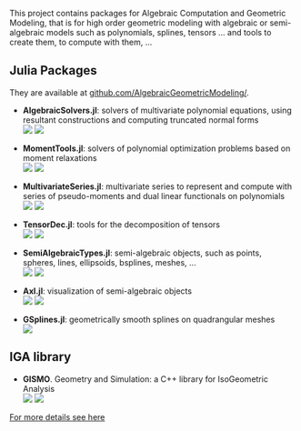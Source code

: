 


This project contains packages for Algebraic Computation and Geometric Modeling, that is for high order geometric modeling with algebraic or semi-algebraic models such as polynomials, splines, tensors ...
and tools to create them, to compute with them, ...

## Julia Packages
They are available at [github.com/AlgebraicGeometricModeling/](https://github.com/AlgebraicGeometricModeling/).

- **AlgebraicSolvers.jl**: solvers of multivariate polynomial equations, using resultant constructions and computing truncated normal forms<br/>
[![](https://img.shields.io/badge/docs-latest-blue.svg)](https://AlgebraicGeometricModeling.github.io/AlgebraicSolvers.jl/)
[![](https://img.shields.io/badge/source-orange)](https://github.com/AlgebraicGeometricModeling/AlgebraicSolvers.jl)

- **MomentTools.jl**: solvers of polynomial optimization problems based on moment relaxations<br/>
[![](https://img.shields.io/badge/docs-latest-blue.svg)](https://AlgebraicGeometricModeling.github.io/MomentTools.jl/)
[![](https://img.shields.io/badge/source-orange)](https://github.com/AlgebraicGeometricModeling/MomentTools.jl/)

- **MultivariateSeries.jl**: multivariate series to represent and compute with series of pseudo-moments and dual linear functionals on polynomials<br/>
[![](https://img.shields.io/badge/docs-latest-blue.svg)](https://AlgebraicGeometricModeling.github.io/MultivariateSeries.jl/) 
[![](https://img.shields.io/badge/source-orange)](https://github.com/AlgebraicGeometricModeling/MultivariateSeries.jl)

- **TensorDec.jl**: tools for the decomposition of tensors<br/>
[![](https://img.shields.io/badge/docs-latest-blue.svg)](https://AlgebraicGeometricModeling.github.io/TensorDec.jl/) 
[![](https://img.shields.io/badge/source-orange)](https://github.com/AlgebraicGeometricModeling/TensorDec.jl)

- **SemiAlgebraicTypes.jl**: semi-algebraic objects, such as points, spheres, lines, ellipsoids, bsplines, meshes, ...<br/>
[![](https://img.shields.io/badge/docs-latest-blue.svg)](https://AlgebraicGeometricModeling.github.io/SemiAlgebraicTypes.jl/) 
[![](https://img.shields.io/badge/source-orange)](https://github.com/AlgebraicGeometricModeling/SemiAlgebraicTypes.jl)

- **Axl.jl**: visualization of semi-algebraic objects  
[![](https://img.shields.io/badge/docs-latest-blue.svg)](http://axl.inria.fr/doc/Axl.jl/)
[![](https://img.shields.io/badge/source-orange)](https://github.com/AlgebraicGeometricModeling/Axl.jl)

- **GSplines.jl**: geometrically smooth splines on quadrangular meshes<br/>
[![](https://img.shields.io/badge/docs-latest-blue.svg)](https://AlgebraicGeometricModeling.github.io/GSplines.jl/)

## IGA library

- **GISMO**. Geometry and Simulation: a C++ library for IsoGeometric Analysis<br/>
[![](https://img.shields.io/badge/docs-latest-blue.svg)](https://gismo.github.io/)
[![](https://img.shields.io/badge/source-orange)](https://github.com/gismo)

[For more details see here](https://algebraicgeometricmodeling.github.io/)
